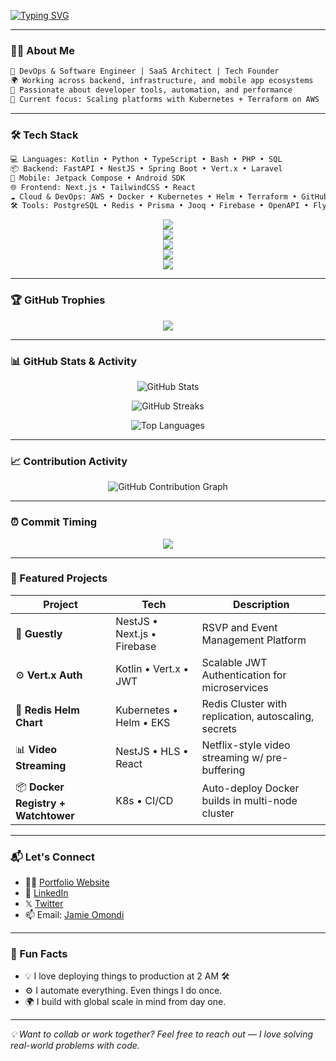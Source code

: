 <!-- TYPING ANIMATION HEADER -->

<p align="center">
  
[![Typing SVG](https://readme-typing-svg.demolab.com/?font=Fira+Code&weight=500&size=20&pause=1000&color=36BCF7FF&center=true&vCenter=true&width=500&lines=Hi%2C+I%27m+Jamie+Omondi!;Backend+%7C+DevOps+%7C+Mobile+Engineer;Kotlin+%7C+FastAPI+%7C+Next.js+%7C+Terraform+%7C+AI/ML;Always+building+things+that+scale+%F0%9F%9A%80)](https://git.io/typing-svg)

</p>

---

### 👨‍💻 About Me

```txt
💼 DevOps & Software Engineer | SaaS Architect | Tech Founder  
🌍 Working across backend, infrastructure, and mobile app ecosystems  
📌 Passionate about developer tools, automation, and performance  
🚀 Current focus: Scaling platforms with Kubernetes + Terraform on AWS
````

---

### 🛠️ Tech Stack

```txt
💻 Languages: Kotlin • Python • TypeScript • Bash • PHP • SQL  
📦 Backend: FastAPI • NestJS • Spring Boot • Vert.x • Laravel  
📱 Mobile: Jetpack Compose • Android SDK  
🌐 Frontend: Next.js • TailwindCSS • React  
☁️ Cloud & DevOps: AWS • Docker • Kubernetes • Helm • Terraform • GitHub Actions  
🛠 Tools: PostgreSQL • Redis • Prisma • Jooq • Firebase • OpenAPI • Flyway
```
<p align="center"> 
<img src="https://skillicons.dev/icons?i=python,kotlin,ts,js,php,java,html,css,tailwind,bash,git,cpp,c,go" /> <br/> 
<img src="https://skillicons.dev/icons?i=nextjs,vite,react,nestjs,fastapi,flask,spring,laravel,express,bun" /> <br/>
<img src="https://skillicons.dev/icons?i=postgres,mysql,redis,firebase,mongodb,prisma" /> <br/>
<img src="https://skillicons.dev/icons?i=docker,kubernetes,terraform,linux,githubactions,jenkins,nginx,maven,gradle,androidstudio" /> <br/>
<img src="https://skillicons.dev/icons?i=kafka,arduino,rabbitmq" /> <br />
</p>

---

### 🏆 GitHub Trophies
<p align="center"> <img src="https://github-profile-trophy.vercel.app/?username=jamie-codez&theme=darkhub&row=1&column=9" /> </p>

---

### 📊 GitHub Stats & Activity

<p align="center">
  <img src="https://github-readme-stats.vercel.app/api?username=jamie-codez&show_icons=true&theme=radical&include_all_commits=true" alt="GitHub Stats" />
</p>

<p align="center">
  <img src="https://github-readme-streak-stats.herokuapp.com/?user=jamie-codez&theme=radical" alt="GitHub Streaks" />
</p>

<p align="center">
  <img src="https://github-readme-stats.vercel.app/api/top-langs/?username=jamie-codez&layout=compact&theme=radical" alt="Top Languages" />
</p>

---

### 📈 Contribution Activity

<p align="center">
  <img src="https://github-readme-activity-graph.vercel.app/graph?username=jamie-codez&theme=react-dark&custom_title=GitHub+Commit+Activity" alt="GitHub Contribution Graph" />
</p>

---

### ⏰ Commit Timing

<p align="center">
  <img src="https://ssr-contributions-svg.vercel.app/_/jamie-codez?chart=3dbar&format=svg">
</p>


---

### 🚀 Featured Projects

| Project                             | Tech                        | Description                                          |
| ----------------------------------- | --------------------------- | ---------------------------------------------------- |
| 🎉 **Guestly**                      | NestJS • Next.js • Firebase | RSVP and Event Management Platform                   |
| ⚙️ **Vert.x Auth**                  | Kotlin • Vert.x • JWT       | Scalable JWT Authentication for microservices        |
| 🧩 **Redis Helm Chart**             | Kubernetes • Helm • EKS     | Redis Cluster with replication, autoscaling, secrets |
| 📊 **Video Streaming**              | NestJS • HLS • React        | Netflix-style video streaming w/ pre-buffering       |
| 📦 **Docker Registry + Watchtower** | K8s • CI/CD                 | Auto-deploy Docker builds in multi-node cluster      |

---

### 📬 Let's Connect

* 🧑‍💻 [Portfolio Website](#)
* 💼 [LinkedIn](https://linkedin.com/in/james-omondi)
* 𝕏 [Twitter](https://x.com/JamieCodez)
* 📫 Email: [Jamie Omondi](mailto:cruiseomondi90@gmail.com)

---

### 🧠 Fun Facts

* 💡 I love deploying things to production at 2 AM 🛠️
* ⚙️ I automate everything. Even things I do once.
* 🌍 I build with global scale in mind from day one.

---

<i>💡 Want to collab or work together? Feel free to reach out — I love solving real-world problems with code.</i>
